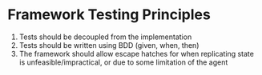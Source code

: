 # Framework Testing Principles

1. Tests should be decoupled from the implementation
2. Tests should be written using BDD (given, when, then)
3. The framework should allow escape hatches for when replicating state is unfeasible/impractical, or due to some limitation of the agent
